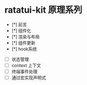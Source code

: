 # ratatui-kit 原理系列

- [*] 前言
- [*] 组件化
- [*] 渲染与布局
- [*] 组件更新
- [*] hook系统
- [ ] 状态管理
- [ ] context 上下文
- [ ] 终端事件处理
- [ ] 通过宏实现声明式
